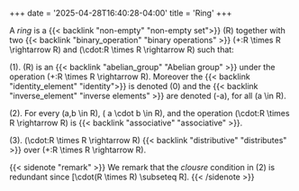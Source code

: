 +++
date = '2025-04-28T16:40:28-04:00'
title = 'Ring'
+++

A _ring_ is a {{< backlink "non-empty" "non-empty set">}} \(R\)
together with two {{< backlink "binary_operation" "binary operations" >}}
\(+:R \times R \rightarrow R\) and \(\cdot:R \times R \rightarrow R\)
such that:

(1). \(R\) is an {{< backlink "abelian_group" "Abelian group" >}}
under
the operation \(+:R \times R \rightarrow R\). Moreover the
{{< backlink "identity_element" "identity">}} is denoted
\(0\) and the {{< backlink "inverse_element" "inverse elements" >}}
are denoted \(-a\), for all \(a \in R\).

(2). For every \(a,b \in R\), \( a \cdot b \in R\), and the operation
\(\cdot:R \times R \rightarrow R\) is
{{< backlink "associative" "associative" >}}.

(3). \(\cdot:R \times R \rightarrow R\)
{{< backlink "distributive" "distributes" >}} over \(+:R \times R
\rightarrow R\).

{{< sidenote "remark" >}}
We remark that the _clousre_ condition in (2) is redundant since
\[\cdot(R \times R) \subseteq R\].
{{< /sidenote >}}
